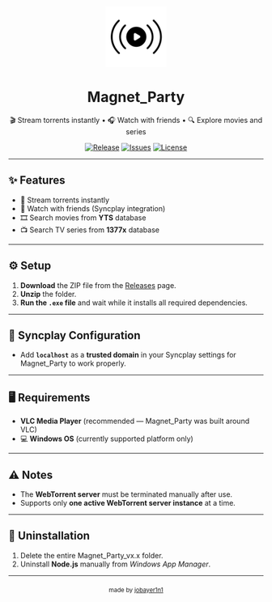 <p align="center">
  <img src="icon.png" alt="Magnet_Party Logo" width="120" />
</p>

<h1 align="center">Magnet_Party</h1>

<p align="center">
  🎬 Stream torrents instantly • 🎧 Watch with friends • 🔍 Explore movies and series
</p>

<p align="center">
  <a href="https://github.com/jobayer1n1/Magnet_Party/releases"><img src="https://img.shields.io/github/v/release/jobayer1n1/Magnet_Party?style=for-the-badge&color=CBF3BB" alt="Release"></a>
  <a href="https://github.com/jobayer1n1/Magnet_Party/issues"><img src="https://img.shields.io/github/issues/jobayer1n1/Magnet_Party?style=for-the-badge&color=BBDCE5" alt="Issues"></a>
  <a href="https://github.com/jobayer1n1/Magnet_Party/blob/main/LICENSE"><img src="https://img.shields.io/github/license/jobayer1n1/Magnet_Party?style=for-the-badge&color=F5EFE6" alt="License"></a>
</p>

---

## ✨ Features
- 🚀 Stream torrents instantly  
- 👥 Watch with friends (Syncplay integration)  
- 🎞️ Search movies from **YTS** database  
- 📺 Search TV series from **1377x** database  

---

## ⚙️ Setup
1. **Download** the ZIP file from the [Releases](https://github.com/YourUsername/Magnet_Party/releases) page.  
2. **Unzip** the folder.  
3. **Run the `.exe` file** and wait while it installs all required dependencies.  

---

## 🧩 Syncplay Configuration
- Add **`localhost`** as a **trusted domain** in your Syncplay settings for Magnet_Party to work properly.  

---

## 🖥️ Requirements
- **VLC Media Player** (recommended — Magnet_Party was built around VLC)
- 💻 **Windows OS** (currently supported platform only)

---

## ⚠️ Notes
- The **WebTorrent server** must be terminated manually after use.  
- Supports only **one active WebTorrent server instance** at a time.  

---

## 🧹 Uninstallation
1. Delete the entire Magnet_Party_vx.x folder.  
2. Uninstall **Node.js** manually from *Windows App Manager*.  

---

<p align="center">
  <sub>made by <a href="https://github.com/jobayer1n1">jobayer1n1</a></sub>
</p>
